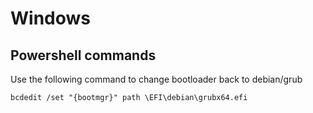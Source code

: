 # Windows

## Powershell commands
Use the following command to change bootloader back to debian/grub
```
bcdedit /set "{bootmgr}" path \EFI\debian\grubx64.efi
```

